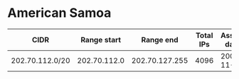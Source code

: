 # American Samoa

CIDR               | Range start     | Range end       | Total IPs  | Assign date | Owner
------------------ | --------------- | --------------- | ---------- | ----------- | -----
202.70.112.0/20    | 202.70.112.0    | 202.70.127.255  | 4096       | 2003-11-14  | 
